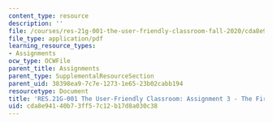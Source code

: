 ```yaml
---
content_type: resource
description: ''
file: /courses/res-21g-001-the-user-friendly-classroom-fall-2020/cda8e94140b73ff57c12b17d8a030c38_MITRES_21G_001F20_Assn3.pdf
file_type: application/pdf
learning_resource_types:
- Assignments
ocw_type: OCWFile
parent_title: Assignments
parent_type: SupplementalResourceSection
parent_uid: 38398ea9-7c7e-1273-1e65-23b02cabb194
resourcetype: Document
title: 'RES.21G-001 The User-Friendly Classroom: Assignment 3 - The First Day'
uid: cda8e941-40b7-3ff5-7c12-b17d8a030c38
---
```

